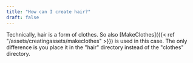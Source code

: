 ```yaml
---
title: "How can I create hair?"
draft: false
---
```


Technically, hair is a form of clothes. So also [MakeClothes]({{< ref "/assets/creatingassets/makeclothes" >}}) is used in this case.
The only difference is you place it in the "hair" directory instead of the "clothes" directory. 

